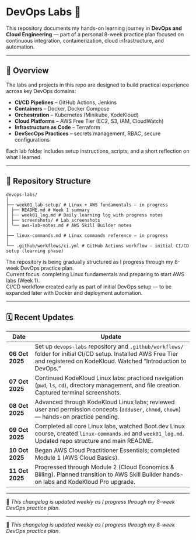 # DevOps Labs 🧰

This repository documents my hands-on learning journey in **DevOps and Cloud Engineering** — part of a personal 8-week practice plan focused on continuous integration, containerization, cloud infrastructure, and automation.

---

## 🚀 Overview

The labs and projects in this repo are designed to build practical experience across key DevOps domains:

- **CI/CD Pipelines** – GitHub Actions, Jenkins  
- **Containers** – Docker, Docker Compose  
- **Orchestration** – Kubernetes (Minikube, KodeKloud)  
- **Cloud Platforms** – AWS Free Tier (EC2, S3, IAM, CloudWatch)  
- **Infrastructure as Code** – Terraform  
- **DevSecOps Practices** – secrets management, RBAC, secure configurations  

Each lab folder includes setup instructions, scripts, and a short reflection on what I learned.

---

## 📁 Repository Structure

```
devops-labs/
│
├── week01_lab-setup/ # Linux + AWS fundamentals – in progress
│ ├── README.md # Week 1 summary 
│ ├── week01_log.md # Daily learning log with progress notes
│ ├── screenshots/ # Lab screenshots 
│ └── aws-lab-notes.md # AWS Skill Builder notes
│
├── linux-commands.md # Linux commands reference – in progress
│
└── .github/workflows/ci.yml # GitHub Actions workflow – initial CI/CD setup (learning phase)

```

The repository is being gradually structured as I progress through my 8-week DevOps practice plan.  
Current focus: completing Linux fundamentals and preparing to start AWS labs (Week 1).  
CI/CD workflow created early as part of initial DevOps setup — to be expanded later with Docker and deployment automation.

---


## 🗓️ Recent Updates

| Date | Update |
|------|---------|
| **06 Oct 2025** | Set up `devops-labs` repository and `.github/workflows/` folder for initial CI/CD setup. Installed AWS Free Tier and registered on KodeKloud. Watched “Introduction to DevOps.” |
| **07 Oct 2025** | Continued KodeKloud Linux labs: practiced navigation (`pwd`, `ls`, `cd`), directory management, and file creation. Captured terminal screenshots. |
| **08 Oct 2025** | Advanced through KodeKloud Linux labs; reviewed user and permission concepts (`adduser`, `chmod`, `chown`) — hands-on practice pending. |
| **09 Oct 2025** | Completed all core Linux labs, watched Boot.dev Linux course, created `linux-commands.md` and `week01_log.md`. Updated repo structure and main README. |
| **10 Oct 2025** | Began AWS Cloud Practitioner Essentials; completed Module 1 (AWS Cloud Basics). |
| **11 Oct 2025** | Progressed through Module 2 (Cloud Economics & Billing). Planned transition to AWS Skill Builder hands-on labs and KodeKloud Pro upgrade. |

---

🧭 *This changelog is updated weekly as I progress through my 8-week DevOps practice plan.*

---

🧭 *This changelog is updated weekly as I progress through my 8-week DevOps practice plan.*

